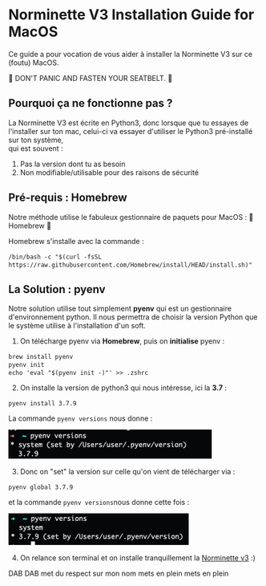 # Norminette V3 Installation Guide for MacOS

Ce guide a pour vocation de vous aider à installer la Norminette V3 sur ce (foutu) MacOS.

🛫  DON'T PANIC AND FASTEN YOUR SEATBELT. 🛬

## Pourquoi ça ne fonctionne pas ? 

La Norminette V3 est écrite en Python3, donc lorsque que tu essayes de l'installer sur ton mac, celui-ci va essayer d'utiliser le Python3 pré-installé sur ton système, \
qui est souvent :
1) Pas la version dont tu as besoin
2) Non modifiable/utilisable pour des raisons de sécurité

## Pré-requis : Homebrew
Notre méthode utilise le fabuleux gestionnaire de paquets pour MacOS : 🍺 Homebrew 🍺

Homebrew s'installe avec la commande :

```
/bin/bash -c "$(curl -fsSL https://raw.githubusercontent.com/Homebrew/install/HEAD/install.sh)"
```

## La Solution : pyenv

Notre solution utilise tout simplement **pyenv** qui est un gestionnaire d'environnement python. Il nous permettra de choisir la version Python que le système utilise à l'installation d'un soft. 

1) On télécharge pyenv via **Homebrew**, puis on **initialise** pyenv : 
```
brew install pyenv
pyenv init
echo 'eval "$(pyenv init -)"' >> .zshrc
```

2) On installe la version de python3 qui nous intéresse, ici la **3.7** :
```
pyenv install 3.7.9
```

La commande `pyenv versions` nous donne : 

![Capture d'écran](./img/Screenshot.png)

3) Donc on "set" la version sur celle qu'on vient de télécharger via :
```
pyenv global 3.7.9
```

et la commande `pyenv versions`nous donne cette fois : 

![Capture d'écran](./img/Screenshot2.png)

4) On relance son terminal et on installe tranquillement la [Norminette v3](https://github.com/42School/norminette) :)

DAB DAB met du respect sur mon nom mets en plein mets en plein
